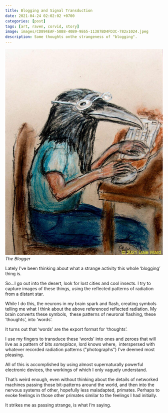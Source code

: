 ```yaml
---
title: Blogging and Signal Transduction
date: 2021-04-24 02:02:02 +0700
categories: [post]
tags: [art, raven, corvid, story]
image: images/CD894EAF-58B8-40B9-9E65-11387BD4FD3C-782x1024.jpeg
description: Some thoughts onthe strangeness of "blogging".
---
```


![picture](images/CD894EAF-58B8-40B9-9E65-11387BD4FD3C-782x1024.jpeg)
*The Blogger*

Lately I’ve been thinking about what a strange activity this whole ‘blogging’ thing is.

So...I go out into the desert, look for lost cities and cool insects. I try to capture images of these things, using the reflected patterns of radiation from a distant star.

While I do this, the neurons in my brain spark and flash, creating symbols telling me what I think about the above referenced reflected radiation. My brain converts these symbols,  these patterns of neuronal flashing, these ‘thoughts’, into ‘words’.

It turns out that ‘words’ are the export format for ‘thoughts’.

I use my fingers to transduce these ‘words’ into ones and zeroes that will live as a pattern of bits _someplace_, lord knows where,  interspersed with whatever recorded radiation patterns ("photographs") I’ve deemed most pleasing.

All of this is accomplished by using almost supernaturally powerful electronic devices, the workings of which I only vaguely understand.

That’s weird enough, even without thinking about the details of networked machines passing those bit-patterns around the world, and then into the nervous systems of other, hopefully less maladapted, primates. Perhaps to evoke feelings in those other primates similar to the feelings I had initially.

It strikes me as passing strange, is what I’m saying.
